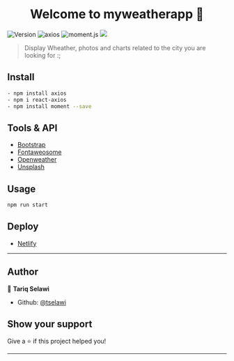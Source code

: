 <h1 align="center">Welcome to myweatherapp 👋</h1>
<p>
  <img alt="Version" src="https://img.shields.io/badge/version-0.1.0-blue.svg?cacheSeconds=2592000" />
  <img alt="axios" src="https://img.shields.io/npm/v/axios?color=yellow&label=axios&logo=axios&style=flat-square">
  <img alt="moment.js" src="https://img.shields.io/npm/v/moment?color=orange&label=moment.js">
  <img alr="react-app" src="https://img.shields.io/npm/v/react?color=blue&label=react">
</p>

> Display Wheather, photos and charts related to the city you are looking for :;

## Install

```sh
- npm install axios
- npm i react-axios
- npm install moment --save
```
## Tools & API
- [Bootstrap](https://getbootstrap.com/)
- [Fontaweosome](https://fontawesome.com/)
- [Openweather](https://openweathermap.org/)
- [Unsplash](https://unsplash.com/)


## Usage
```sh
npm run start
```
## Deploy
- [Netlify](https://find-my-weather.netlify.app/)

***
## Author

👤 **Tariq Selawi**

* Github: [@tselawi](https://github.com/tselawi)

## Show your support

Give a ⭐️ if this project helped you!

***
